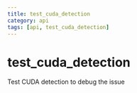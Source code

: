 ```yaml
---
title: test_cuda_detection
category: api
tags: [api, test_cuda_detection]
---
```


# test_cuda_detection

Test CUDA detection to debug the issue

